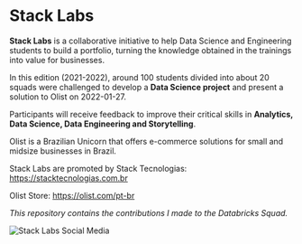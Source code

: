 # **Stack Labs**

**Stack Labs** is a collaborative initiative to help Data Science and Engineering students to build a portfolio, turning the knowledge obtained in the trainings into value for businesses.

In this edition (2021-2022), around 100 students divided into about 20 squads were challenged to develop a **Data Science project** and present a solution to Olist on 2022-01-27.

Participants will receive feedback to improve their critical skills in **Analytics, Data Science, Data Engineering and Storytelling**.

Olist is a Brazilian Unicorn that offers e-commerce solutions for small and midsize businesses in Brazil.

Stack Labs are promoted by Stack Tecnologias: https://stacktecnologias.com.br

Olist Store: https://olist.com/pt-br

*This repository contains the contributions I made to the Databricks Squad.*

![Stack Labs Social Media](https://user-images.githubusercontent.com/97000980/147891112-9377c04a-9f3d-4614-b9a1-b9d11df52c83.jpg)
